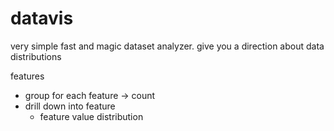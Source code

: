 datavis
=======

very simple fast and magic dataset analyzer. give you a direction about data distributions

features
- group for each feature -> count
- drill down into feature
    - feature value distribution
